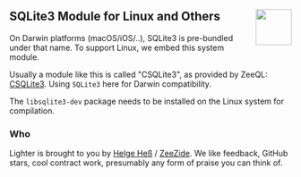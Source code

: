 <h2>SQLite3 Module for Linux and Others
  <img src="https://zeezide.com/img/lighter/Lighter256.png"
       align="right" width="64" height="64" />
</h2>

On Darwin platforms (macOS/iOS/..), SQLite3 is pre-bundled under that name. To
support Linux, we embed this system module.

Usually a module like this is called "CSQLite3", as provided by
ZeeQL: [CSQLite3](https://github.com/ZeeQL/CSQLite3). Using `SQLite3` here for
Darwin compatibility.

The `libsqlite3-dev` package needs to be installed on the Linux system for
compilation.


### Who

Lighter is brought to you by
[Helge Heß](https://github.com/helje5/) / [ZeeZide](https://zeezide.de).
We like feedback, GitHub stars, cool contract work, 
presumably any form of praise you can think of.
